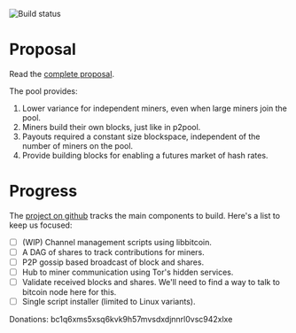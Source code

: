 
![Build status](https://github.com/wholooks/braidpool/actions/workflows/cmake.yml/badge.svg)

# Proposal

Read the [complete proposal](proposal/proposal.pdf).

The pool provides:

1. Lower variance for independent miners, even when large miners join
   the pool.
2. Miners build their own blocks, just like in p2pool.
3. Payouts required a constant size blockspace, independent of the
   number of miners on the pool.
4. Provide building blocks for enabling a futures market of hash rates.

# Progress

The [project on github](https://github.com/wholooks/braidpool/projects/1)
tracks the main components to build. Here's a list to keep us focused:

- [ ] (WIP) Channel management scripts using libbitcoin.
- [ ] A DAG of shares to track contributions for miners.
- [ ] P2P gossip based broadcast of block and shares.
- [ ] Hub to miner communication using Tor's hidden services.
- [ ] Validate received blocks and shares. We'll need to find a way to
  talk to bitcoin node here for this.
- [ ] Single script installer (limited to Linux variants).

Donations: bc1q6xms5xsq6kvk9h57mvsdxdjnnrl0vsc942xlxe
